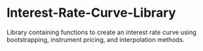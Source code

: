 # Interest-Rate-Curve-Library
Library containing functions to create an interest rate curve using bootstrapping, instrument pricing, and interpolation methods.
